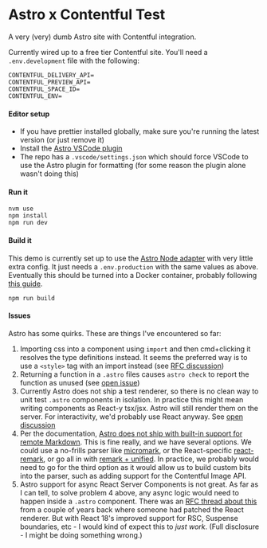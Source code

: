 # Astro x Contentful Test

A very (very) dumb Astro site with Contentful integration.

Currently wired up to a free tier Contentful site. You'll need a `.env.development` file with the following:

```
CONTENTFUL_DELIVERY_API=
CONTENTFUL_PREVIEW_API=
CONTENTFUL_SPACE_ID=
CONTENTFUL_ENV=
```

#### Editor setup

- If you have prettier installed globally, make sure you're running the latest version (or just remove it)
- Install the [Astro VSCode plugin](https://marketplace.visualstudio.com/items?itemName=astro-build.astro-vscode)
- The repo has a `.vscode/settings.json` which should force VSCode to use the Astro plugin for formatting (for some reason the plugin alone wasn't doing this)

#### Run it

```
nvm use
npm install
npm run dev
```

#### Build it

This demo is currently set up to use the [Astro Node adapter](https://docs.astro.build/en/guides/integrations-guide/node/) with very little extra config. It just needs a `.env.production` with the same values as above. Eventually this should be turned into a Docker container, probably following [this guide](https://docs.astro.build/en/recipes/docker/).

```
npm run build
```

#### Issues

Astro has some quirks. These are things I've encountered so far:

1. Importing css into a component using `import` and then cmd+clicking it resolves the type definitions instead. It seems the preferred way is to use a `<style>` tag with an import instead (see [RFC discussion](https://github.com/withastro/roadmap/blob/main/proposals/0001-style-unification.md))
2. Returning a function in a `.astro` files causes `astro check` to report the function as unused (see [open issue](https://github.com/withastro/language-tools/issues/476))
3. Currently Astro does not ship a test renderer, so there is no clean way to unit test `.astro` components in isolation. In practice this might mean writing components as React-y tsx/jsx. Astro will still render them on the server. For interactivity, we'd probably use React anyway. See [open discussion](https://github.com/withastro/roadmap/issues/533)
4. Per the documentation, [Astro does not ship with built-in support for remote Markdown](https://docs.astro.build/en/guides/markdown-content/#fetching-remote-markdown). This is fine really, and we have several options. We could use a no-frills parser like [micromark](https://github.com/micromark/micromark), or the React-specific [react-remark](https://github.com/remarkjs/react-remark), or go all in with [remark + unified](https://github.com/remarkjs/remark). In practice, we probably would need to go for the third option as it would allow us to build custom bits into the parser, such as adding support for the Contentful Image API.
5. Astro support for async React Server Components is not great. As far as I can tell, to solve problem 4 above, any async logic would need to happen inside a `.astro` component. There was an [RFC thread about this](https://github.com/withastro/astro/issues/1097) from a couple of years back where someone had patched the React renderer. But with React 18's improved support for RSC, Suspense boundaries, etc - I would kind of expect this to _just work_. (Full disclosure - I might be doing something wrong.)
